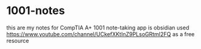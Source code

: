 # 1001-notes
this are my notes for CompTIA A+ 1001
note-taking app is obsidian 
used https://www.youtube.com/channel/UCkefXKtInZ9PLsoGRtml2FQ as a free resource
